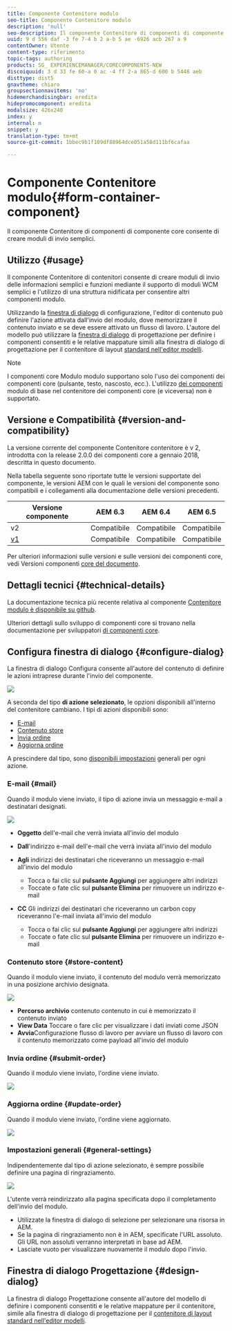 ```yaml
---
title: Componente Contenitore modulo
seo-title: Componente Contenitore modulo
description: 'null'
seo-description: Il componente Contenitore di componenti di componente core consente di creare moduli di invio semplici.
uuid: 9 d 556 daf -3 fe 7-4 b 2 a-b 5 ae -6926 acb 267 a 9
contentOwner: Utente
content-type: riferimento
topic-tags: authoring
products: SG_ EXPERIENCEMANAGER/CORECOMPONENTS-NEW
discoiquuid: 3 d 33 fe 60-a 0 ac -4 ff 2-a 865-d 600 b 5448 aeb
disttype: dist5
gnavtheme: chiaro
groupsectionnavitems: 'no'
hidemerchandisingbar: eredita
hidepromocomponent: eredita
modalsize: 426x240
index: y
internal: n
snippet: y
translation-type: tm+mt
source-git-commit: 1bbec9b1f109df88964dce051a58d111bf6cafaa

---
```



# Componente Contenitore modulo{#form-container-component}

Il componente Contenitore di componenti di componente core consente di creare moduli di invio semplici.

## Utilizzo {#usage}

Il componente Contenitore di contenitori consente di creare moduli di invio delle informazioni semplici e funzioni mediante il supporto di moduli WCM semplici e l&#39;utilizzo di una struttura nidificata per consentire altri componenti modulo.

Utilizzando la [finestra di dialogo](#configure-dialog) di configurazione, l&#39;editor di contenuto può definire l&#39;azione attivata dall&#39;invio del modulo, dove memorizzare il contenuto inviato e se deve essere attivato un flusso di lavoro. L&#39;autore del modello può utilizzare la [finestra di dialogo](#design-dialog) di progettazione per definire i componenti consentiti e le relative mappature simili alla finestra di dialogo di progettazione per il contenitore di layout [standard nell&#39;editor modelli](https://helpx.adobe.com/experience-manager/6-5/sites/authoring/using/templates.html).

>[!NOTE]
>
>I componenti core Modulo modulo supportano solo l&#39;uso dei componenti dei componenti core (pulsante, testo, nascosto, ecc.). L&#39;utilizzo [dei componenti](https://helpx.adobe.com/experience-manager/6-5/sites/authoring/using/default-components-foundation.html) modulo di base nel contenitore dei componenti core (e viceversa) non è supportato.

## Versione e Compatibilità {#version-and-compatibility}

La versione corrente del componente Contenitore contenitore è v 2, introdotta con la release 2.0.0 dei componenti core a gennaio 2018, descritta in questo documento.

Nella tabella seguente sono riportate tutte le versioni supportate del componente, le versioni AEM con le quali le versioni del componente sono compatibili e i collegamenti alla documentazione delle versioni precedenti.

| Versione componente | AEM 6.3 | AEM 6.4 | AEM 6.5 |
|--- |--- |--- |--- |
| v2 | Compatibile | Compatibile | Compatibile |
| [v1](form-container-v1.md) | Compatibile | Compatibile | Compatibile |

Per ulteriori informazioni sulle versioni e sulle versioni dei componenti core, vedi Versioni componenti [core del documento](versions.md).

## Dettagli tecnici {#technical-details}

La documentazione tecnica più recente relativa al componente [Contenitore modulo è disponibile su github](https://github.com/adobe/aem-core-wcm-components/blob/master/content/src/content/jcr_root/apps/core/wcm/components/form/container/v2/container).

Ulteriori dettagli sullo sviluppo di componenti core si trovano nella documentazione per sviluppatori [di componenti core](developing.md).

## Configura finestra di dialogo {#configure-dialog}

La finestra di dialogo Configura consente all&#39;autore del contenuto di definire le azioni intraprese durante l&#39;invio del componente.

![](assets/screen_shot_2018-01-12at122046.png)

A seconda del tipo **di azione selezionato**, le opzioni disponibili all&#39;interno del contenitore cambiano. I tipi di azioni disponibili sono:

* [E-mail](#mail)
* [Contenuto store](#store-content)
* [Invia ordine](#submit-order)
* [Aggiorna ordine](#update-order)

A prescindere dal tipo, sono [disponibili impostazioni](#general-settings) generali per ogni azione.

### E-mail {#mail}

Quando il modulo viene inviato, il tipo di azione invia un messaggio e-mail a destinatari designati.

![](assets/screen_shot_2018-01-12at122554.png)

* **Oggetto**
dell&#39;e-mail che verrà inviata all&#39;invio del modulo
* **Dall**&#39;indirizzo
e-mail dell&#39;e-mail che verrà inviata all&#39;invio del modulo
* **Agli**
indirizzi dei destinatari che riceveranno un messaggio e-mail all&#39;invio del modulo

   * Tocca o fai clic sul **pulsante Aggiungi** per aggiungere altri indirizzi
   * Toccate o fate clic sul **pulsante Elimina** per rimuovere un indirizzo e-mail
* **CC**
Gli indirizzi dei destinatari che riceveranno un carbon copy riceveranno l&#39;e-mail inviata all&#39;invio del modulo
   * Tocca o fai clic sul **pulsante Aggiungi** per aggiungere altri indirizzi
   * Toccate o fate clic sul **pulsante Elimina** per rimuovere un indirizzo e-mail

### Contenuto store {#store-content}

Quando il modulo viene inviato, il contenuto del modulo verrà memorizzato in una posizione archivio designata.

![](assets/screen_shot_2018-01-12at122538.png)

* **Percorso archivio** contenuto contenuto in cui è memorizzato il contenuto inviato
* **View Data**
Toccare o fare clic per visualizzare i dati inviati come JSON
* **Avvia**Configurazione flusso di lavoro
per avviare un flusso di lavoro con il contenuto memorizzato come payload all&#39;invio del modulo

### Invia ordine {#submit-order}

Quando il modulo viene inviato, l&#39;ordine viene inviato.

![](assets/chlimage_1-3.png)

### Aggiorna ordine {#update-order}

Quando il modulo viene inviato, l&#39;ordine viene aggiornato.

![](assets/chlimage_1-4.png)

### Impostazioni generali {#general-settings}

Indipendentemente dal tipo di azione selezionato, è sempre possibile definire una pagina di ringraziamento.

![](assets/chlimage_1-5.png)

L&#39;utente verrà reindirizzato alla pagina specificata dopo il completamento dell&#39;invio del modulo.

* Utilizzate la finestra di dialogo di selezione per selezionare una risorsa in AEM.
* Se la pagina di ringraziamento non è in AEM, specificate l&#39;URL assoluto. Gli URL non assoluti verranno interpretati in base ad AEM.
* Lasciate vuoto per visualizzare nuovamente il modulo dopo l&#39;invio.

## Finestra di dialogo Progettazione {#design-dialog}

La finestra di dialogo Progettazione consente all&#39;autore del modello di definire i componenti consentiti e le relative mappature per il contenitore, simile alla finestra di dialogo di progettazione per il [contenitore di layout standard nell&#39;editor modelli](https://helpx.adobe.com/experience-manager/6-5/sites/authoring/using/templates.html).